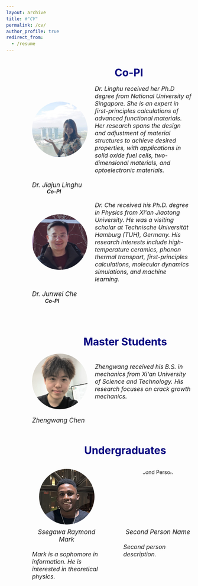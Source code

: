 ```yaml
---
layout: archive
title: #"CV"
permalink: /cv/
author_profile: true
redirect_from:
  - /resume
---
```


<div style="margin-left: 70px;">  
  <div style="margin-left: 90px; text-align: center;">  
<span style="line-height: 1; font-size:14px;"> <h1 style="color:	#000080;">Co-PI</h1> </span> 
  </div>


<div style="display: flex; align-items: center; margin-bottom: 20px;">
  <img src="../images/lh2.jpg" alt="Person's Name" style="width: 150px; height: 150px; margin-right: 20px; border-radius: 50%;">
  <em style="font-size: 16px;">Dr. Linghu received her Ph.D degree from National University of Singapore.  She is an expert in first-principles calculations of advanced functional materials. Her research spans the design and adjustment of material structures to achieve desired properties, with applications in solid oxide fuel cells, two-dimensional materials, and optoelectronic materials. </em>
</div>
<div>
  <p class="name" style="font-size:17px; margin:0; line-height:1.2">
    <em>Dr. Jiajun Linghu</em>
  </p>
  <p class="name" style="font-size:14px; margin:0; line-height:1.2; 
                        position: relative; left: 40px;">
    <strong><em>Co-PI</em></strong>
  </p>

</div><br>


 <div style="display: flex; align-items: center; margin-bottom: 20px;">
  <img src="../images/jw.png" alt="Person's Name" style="width: 150px; height: 150px; margin-right: 20px; border-radius: 50%;">
  <em style="font-size: 16px;">Dr. Che received his Ph.D. degree in Physics from Xi'an Jiaotong University. He was a visiting scholar at Technische Universität Hamburg (TUH), Germany. His research interests include high-temperature ceramics, phonon thermal transport, first-principles calculations, molecular dynamics simulations, and machine learning. </em>
</div>
<div>
  <p class="name" style="font-size:17px; margin:0; line-height:1.2">
    <em>Dr. Junwei Che</em>
  </p>
  <p class="name" style="font-size:14px; margin:0; line-height:1.2; 
                        position: relative; left: 35px;">
    <strong><em>Co-PI</em></strong>
  </p>
</div>
    
  <br /> <br /> 

  

<div style="margin-left: 70px; text-align: center;">    
<span style="line-height: 1; font-size:14px;"> <h1 style="color:	#000080;">Master Students</h1> </span> 
 </div>

<div style="display: flex; align-items: center; margin-bottom: 20px;">
  <img src="../images/zw.png" alt="Person's Name" style="width: 150px; height: 150px; margin-right: 20px; border-radius: 50%;">
  <em style="font-size: 16px;">Zhengwang received his B.S. in mechanics from Xi'an University of Science and Technology. His research focuses on crack growth mechanics. </em>
</div>
<div>
  <p class="name" style="font-size:17px; margin:0; line-height:1.2">
    <em>Zhengwang Chen </em>
  </p>


</div><br>

<div style="margin-left: 70px; text-align: center;">  
  <span style="line-height: 1; font-size:14px;"> <h1 style="color: #000080;">Undergraduates</h1> </span> 
</div> <br>    

    

<div style="display: flex; justify-content: space-between; margin-bottom: 20px; gap: 60px;">
  <!-- 第一个成员 -->
  <div style="flex: 1 1 45%; display: flex; flex-direction: column; align-items: center; text-align: center;">
    <img src="../images/mark.png" 
         alt="Ssegawa Raymond Mark"
         style="width: 150px; height: 150px; margin-bottom: 10px; border-radius: 50%;">
    <p class="name" style="font-size:17px; margin:0;">
      <em>Ssegawa Raymond Mark</em>
    </p>
    <em style="font-size: 16px; margin-top: 20px; text-align: left;">
      Mark is a sophomore in information. He is interested in theoretical physics.
    </em>
  </div>

  <!-- 第二个成员 -->
  <div style="flex: 1 1 45%; display: flex; flex-direction: column; align-items: center; text-align: left;">
    <img src="../images/zx.png" 
         alt="Second Person"
         style="width: 150px; height: 150px; margin-bottom: 10px; border-radius: 50%;">
    <p class="name" style="font-size:17px; margin:0;">
      <em>Second Person Name</em> <!-- 修改第二个名字 -->
    </p>
    <em style="font-size: 16px; margin-top: 20px; text-align: left;">
      Second person description. <!-- 修改第二个描述 -->
    </em>
  </div>
</div>


</div>


